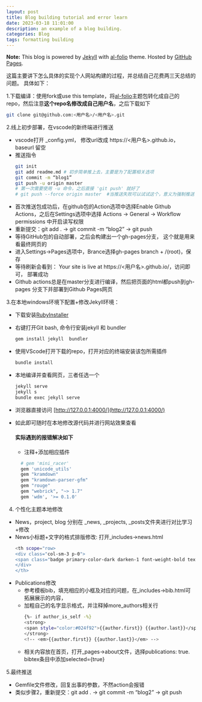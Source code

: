 ```yaml
---
layout: post
title: Blog building tutorial and error learn
date: 2023-03-18 11:01:00
description: an example of a blog building.
categories: Blog
tags: formatting building
---
```


**Note:** This blog is powered by [Jekyll](https://jekyllrb.com/) with [al-folio](https://github.com/alshedivat/al-folio/) theme. Hosted by [GitHub Pages](https://pages.github.com/).

这篇主要讲下怎么具体的实现个人网站构建的过程，并总结自己花费两三天总结的问题。
具体如下：

1.下载编译：使用fork或use this template，将[al-folio](https://github.com/alshedivat/al-folio/)主题包转化成自己的repo，然后注意**这个repo名修改成自己用户名**，之后下载如下
```bash
git clone git@github.com:<用户名>/<用户名>.git
```

2.线上初步部署，在vscode的新终端进行推送

* vscode打开 _config.yml， 修改url改成 https://<用户名>.github.io，baseurl 留空
* 推送指令
    ```bash
    git init
    git add readme.md # 初步简单推上去，主要是为了配置相关选项  
    git commit -m “blog1”  
    git push -u origin master  
    # 第一次需要使用 -u 命令，之后直接 'git push' 就好了
    # git push --force origin master  #当推送失败可以试试这个，意义为强制推送
    ```
* 首次推送包成功后，在github包的Action选项中选择Enable Github Actions，之后在Settings选项中选择 Actions -> General -> Workflow permissions 中开启读写权限
* 重新提交：git add . -> git commit -m “blog2” -> git push
* 等待GitHub包的自动部署，之后会构建出一个gh-pages分支， 这个就是用来看最终网页的
* 进入Settings->Pages选项中，Brance选择gh-pages branch + /(root)，保存
* 等待刷新会看到： Your site is live at https://<用户名>.github.io/，访问即可， 部署成功
* Github actions总是在master分支进行编译，然后把页面的html都push到gh-pages 分支下并部署到Github Pages网页

3.在本地windows环境下配置+修改Jekyll环境：
* 下载安装[RubyInstaller](https://rubyinstaller.org/)
* 右键打开Git bash, 命令行安装jekyll 和 bundler
    ```bash
    gem install jekyll  bundler
    ```
* 使用VScode打开下载的repo，打开对应的终端安装该包所需插件
    ```bash
    bundle install
    ```
* 本地编译并查看网页，三者任选一个
    ```bash
    jekyll serve 
    jekyll s
    bundle exec jekyll serve
    ```
* 浏览器直接访问 [http://127.0.0.1:4000/](http://127.0.0.1:4000/)
* 如此即可随时在本地修改源代码并进行网站效果查看

  #### 实际遇到的报错解决如下
  * 注释+添加相应插件
  ```bash
    # gem 'mini_racer'
    gem 'unicode_utils'
    gem "kramdown"
    gem "kramdown-parser-gfm"
    gem "rouge"
    gem "webrick", "~> 1.7"
    gem 'wdm', '>= 0.1.0'  
  ```


4. 个性化主题本地修改
* News，project, blog 分别在 _news, _projects,  _posts文件夹进行对比学习+修改
* News小标题+文字的格式排版修改: 打开_includes->news.html
    ```bash
    <th scope="row>
    <div class="col-sm-3 p-0">
    <span class="badge primary-color-dark darken-1 font-weight-bold text-uppercase align-middle date">{{ item.date | date: "%b %-d, %Y" }}</span>
    </div>
    </th>
    ```
* Publications修改
    * 参考模板bib，填充相应的小框及对应的问题，在_includes->bib.html可拓展展示的内容，
    * 加粗自己的名字显示格式，并注释掉more_authors相关行
        ```bash
        {%- if author_is_self -%}
        <strong>
        <span style="color:#024f92">{{author.first}} {{author.last}}</span>
        </strong>
        <!-- <em>{{author.first}} {{author.last}}</em> -->
        ```
    * 相关内容放在首页，打开_pages->about文件，选择publications: true. bibtex条目中添加selected={true}

5.最终推送
* Gemfile文件修改，回复出事的参数，不然action会报错
* 类似步骤2，重新提交：git add . -> git commit -m “blog2” -> git push
